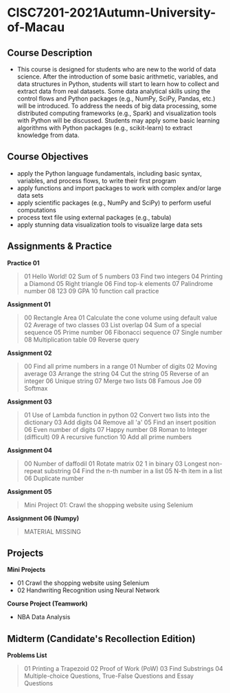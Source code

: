 # CISC7201-2021Autumn-University-of-Macau
## Course Description
* This course is designed for students who are new to the world of data science. After the introduction of some basic arithmetic, variables, and data structures in Python, students will start to learn how to collect and extract data from real datasets. Some data analytical skills using the control flows and Python packages (e.g., NumPy, SciPy, Pandas, etc.) will be introduced. To address the needs of big data processing, some distributed computing frameworks (e.g., Spark) and visualization tools with Python will be discussed. Students may apply some basic learning algorithms with Python packages (e.g., scikit-learn) to extract knowledge from data.

## Course Objectives
* apply the Python language fundamentals, including basic syntax, variables, and process flows, to write their first program
* apply functions and import packages to work with complex and/or large data sets
* apply scientific packages (e.g., NumPy and SciPy) to perform useful computations
* process text file using external packages (e.g., tabula)
* apply stunning data visualization tools to visualize large data sets

## Assignments & Practice
**Practice 01**
> 01 Hello World!
> 02 Sum of 5 numbers
> 03 Find two integers
> 04 Printing a Diamond
> 05 Right triangle
> 06 Find top-k elements
> 07 Palindrome number
> 08 123
> 09 GPA
> 10 function call practice

**Assignment 01**
> 00 Rectangle Area
> 01 Calculate the cone volume using default value
> 02 Average of two classes
> 03 List overlap
> 04 Sum of a special sequence
> 05 Prime number
> 06 Fibonacci sequence
> 07 Single number
> 08 Multiplication table
> 09 Reverse query

**Assignment 02**
> 00 Find all prime numbers in a range
> 01 Number of digits
> 02 Moving average
> 03 Arrange the string
> 04 Cut the string
> 05 Reverse of an integer
> 06 Unique string
> 07 Merge two lists
> 08 Famous Joe
> 09 Softmax

**Assignment 03**
> 01 Use of Lambda function in python
> 02 Convert two lists into the dictionary
> 03 Add digits
> 04 Remove all 'a'
> 05 Find an insert position
> 06 Even number of digits
> 07 Happy number
> 08 Roman to Integer (difficult)
> 09 A recursive function
> 10 Add all prime numbers

**Assignment 04**
> 00 Number of daffodil
> 01 Rotate matrix
> 02 1 in binary
> 03 Longest non-repeat substring
> 04 Find the n-th number in a list
> 05 N-th item in a list
> 06 Duplicate number

**Assignment 05**
> Mini Project 01: Crawl the shopping website using Selenium

**Assignment 06 (Numpy)**
> MATERIAL MISSING

## Projects
**Mini Projects**
* 01 Crawl the shopping website using Selenium
* 02 Handwriting Recognition using Neural Network

**Course Project (Teamwork)**
* NBA Data Analysis

## Midterm (Candidate's Recollection Edition)
**Problems List**
> 01 Printing a Trapezoid
> 02 Proof of Work (PoW)
> 03 Find Substrings
> 04 Multiple-choice Questions, True-False Questions and Essay Questions